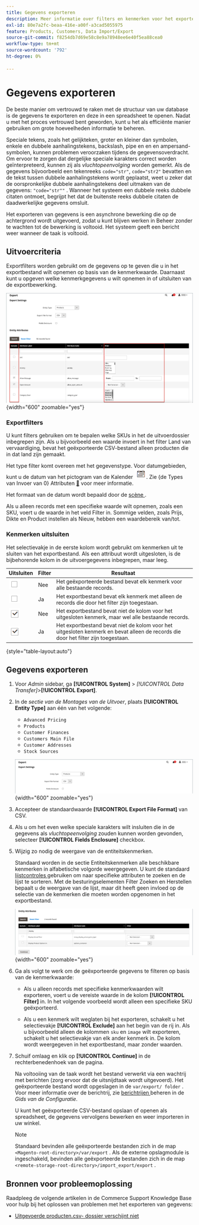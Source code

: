 ```yaml
---
title: Gegevens exporteren
description: Meer informatie over filters en kenmerken voor het exporteren van gegevens en over het exporteren van gegevens uit uw winkel.
exl-id: 80e7a2fc-beaa-416e-a00f-a3cad5055975
feature: Products, Customers, Data Import/Export
source-git-commit: f8254db7d69e58c8e9a78948ee6e40f5ea88cea0
workflow-type: tm+mt
source-wordcount: '792'
ht-degree: 0%

---
```


# Gegevens exporteren

De beste manier om vertrouwd te raken met de structuur van uw database is de gegevens te exporteren en deze in een spreadsheet te openen. Nadat u met het proces vertrouwd bent geworden, kunt u het als efficiënte manier gebruiken om grote hoeveelheden informatie te beheren.

Speciale tekens, zoals het gelijkteken, groter en kleiner dan symbolen, enkele en dubbele aanhalingstekens, backslash, pipe en en en ampersand-symbolen, kunnen problemen veroorzaken tijdens de gegevensoverdracht. Om ervoor te zorgen dat dergelijke speciale karakters correct worden geïnterpreteerd, kunnen zij als _vluchtopeenvolging_ worden gemerkt. Als de gegevens bijvoorbeeld een tekenreeks `code="str"`, `code="str2"` bevatten en de tekst tussen dubbele aanhalingstekens wordt geplaatst, weet u zeker dat de oorspronkelijke dubbele aanhalingstekens deel uitmaken van de gegevens: `"code="str""` . Wanneer het systeem een dubbele reeks dubbele citaten ontmoet, begrijpt het dat de buitenste reeks dubbele citaten de daadwerkelijke gegevens omsluit.

Het exporteren van gegevens is een asynchrone bewerking die op de achtergrond wordt uitgevoerd, zodat u kunt blijven werken in Beheer zonder te wachten tot de bewerking is voltooid. Het systeem geeft een bericht weer wanneer de taak is voltooid.

## Uitvoercriteria

Exportfilters worden gebruikt om de gegevens op te geven die u in het exportbestand wilt opnemen op basis van de kenmerkwaarde. Daarnaast kunt u opgeven welke kenmerkgegevens u wilt opnemen in of uitsluiten van de exportbewerking.

![ de uitvoercriteria van Gegevens ](./assets/data-export-entity-attributes-exclude.png){width="600" zoomable="yes"}

### Exportfilters

U kunt filters gebruiken om te bepalen welke SKUs in het de uitvoerdossier inbegrepen zijn. Als u bijvoorbeeld een waarde invoert in het filter Land van vervaardiging, bevat het geëxporteerde CSV-bestand alleen producten die in dat land zijn gemaakt.

Het type filter komt overeen met het gegevenstype. Voor datumgebieden, kunt u de datum van het pictogram van de Kalender ![ kiezen Kalender ](../assets/icon-calendar.png). Zie {de Types van Invoer van 0} Attributen [&#128279;](../catalog/attributes-input-types.md) voor meer informatie.

Het formaat van de datum wordt bepaald door de [ scène ](../getting-started/store-details.md#locale-options).

Als u alleen records met een specifieke waarde wilt opnemen, zoals een SKU, voert u de waarde in het veld Filter in. Sommige velden, zoals Prijs, Dikte en Product instellen als Nieuw, hebben een waardebereik van/tot.

### Kenmerken uitsluiten

Het selectievakje in de eerste kolom wordt gebruikt om kenmerken uit te sluiten van het exportbestand. Als een attribuut wordt uitgesloten, is de bijbehorende kolom in de uitvoergegevens inbegrepen, maar leeg.

| Uitsluiten | Filter | Resultaat |
|--- |--- |--- |
| ![ Cleared checkbox ](../assets/checkbox-clear.png) | Nee | Het geëxporteerde bestand bevat elk kenmerk voor alle bestaande records. |
| ![ Cleared checkbox ](../assets/checkbox-clear.png) | Ja | Het exportbestand bevat elk kenmerk met alleen de records die door het filter zijn toegestaan. |
| ![ Geselecteerde checkbox ](../assets/checkbox-selected.png) | Nee | Het exportbestand bevat niet de kolom voor het uitgesloten kenmerk, maar wel alle bestaande records. |
| ![ Geselecteerde checkbox ](../assets/checkbox-selected.png) | Ja | Het exportbestand bevat niet de kolom voor het uitgesloten kenmerk en bevat alleen de records die door het filter zijn toegestaan. |

{style="table-layout:auto"}

## Gegevens exporteren

1. Voor _Admin_ sidebar, ga **[!UICONTROL System]** > _[!UICONTROL Data Transfer]_>**[!UICONTROL Export]**.

1. In de _sectie van de Montages van de Uitvoer_, plaats **[!UICONTROL Entity Type]** aan één van het volgende:

   - `Advanced Pricing`
   - `Products`
   - `Customer Finances`
   - `Customers Main File`
   - `Customer Addresses`
   - `Stock Sources`

   ![ de uitvoermontages van Gegevens ](./assets/data-export-settings.png){width="600" zoomable="yes"}

1. Accepteer de standaardwaarde **[!UICONTROL Export File Format]** van CSV.

1. Als u om het even welke speciale karakters wilt insluiten die in de gegevens als _vluchtopeenvolging_ zouden kunnen worden gevonden, selecteer **[!UICONTROL Fields Enclosure]** checkbox.

1. Wijzig zo nodig de weergave van de entiteitskenmerken.

   Standaard worden in de sectie Entiteitskenmerken alle beschikbare kenmerken in alfabetische volgorde weergegeven. U kunt de standaard [ lijstcontroles ](../getting-started/admin-grid-controls.md) gebruiken om naar specifieke attributen te zoeken en de lijst te sorteren. Met de besturingselementen Filter Zoeken en Herstellen bepaalt u de weergave van de lijst, maar dit heeft geen invloed op de selectie van de kenmerken die moeten worden opgenomen in het exportbestand.

   ![ de uitvoer gefilterde entiteitattributen van Gegevens ](./assets/data-export-filter-entity-attributes.png){width="600" zoomable="yes"}

1. Ga als volgt te werk om de geëxporteerde gegevens te filteren op basis van de kenmerkwaarde:

   - Als u alleen records met specifieke kenmerkwaarden wilt exporteren, voert u de vereiste waarde in de kolom **[!UICONTROL Filter]** in. In het volgende voorbeeld wordt alleen een specifieke SKU geëxporteerd.

   - Als u een kenmerk wilt weglaten bij het exporteren, schakelt u het selectievakje **[!UICONTROL Exclude]** aan het begin van de rij in. Als u bijvoorbeeld alleen de kolommen `sku` en `image` wilt exporteren, schakelt u het selectievakje van elk ander kenmerk in. De kolom wordt weergegeven in het exportbestand, maar zonder waarden.

1. Schuif omlaag en klik op **[!UICONTROL Continue]** in de rechterbenedenhoek van de pagina.

   Na voltooiing van de taak wordt het bestand verwerkt via een wachtrij met berichten (zorg ervoor dat de uitsnijdtaak wordt uitgevoerd). Het geëxporteerde bestand wordt opgeslagen in de `var/export/ folder` . Voor meer informatie over de berichtrij, zie [ berichtrijen ](https://experienceleague.adobe.com/docs/commerce-operations/configuration-guide/message-queues/manage-message-queues.html) beheren in de _Gids van de Configuratie_.

   U kunt het geëxporteerde CSV-bestand opslaan of openen als spreadsheet, de gegevens vervolgens bewerken en weer importeren in uw winkel.

   >[!NOTE]
   >
   >Standaard bevinden alle geëxporteerde bestanden zich in de map `<Magento-root-directory>/var/export` . Als de externe opslagmodule is ingeschakeld, bevinden alle geëxporteerde bestanden zich in de map `<remote-storage-root-directory>/import_export/export` .

## Bronnen voor probleemoplossing

Raadpleeg de volgende artikelen in de Commerce Support Knowledge Base voor hulp bij het oplossen van problemen met het exporteren van gegevens:

- [ Uitgevoerde producten.csv- dossier verschijnt niet ](https://experienceleague.adobe.com/docs/commerce-knowledge-base/kb/troubleshooting/miscellaneous/exported-products-.csv-file-does-not-appear.html)

